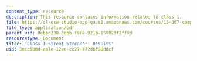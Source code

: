 ```yaml
---
content_type: resource
description: This resource contains information related to class 1.
file: https://ol-ocw-studio-app-qa.s3.amazonaws.com/courses/15-067-competitive-decision-making-and-negotiation-spring-2011/3ecc5b0daa7e12eecc27872d8f98ddcf_MIT15_067S11_Cl1_St_Str_RE.pdf
file_type: application/pdf
parent_uid: 0ebbd238-3ebb-f9f8-921b-159023f2ff9d
resourcetype: Document
title: 'Class 1 Street Streaker: Results'
uid: 3ecc5b0d-aa7e-12ee-cc27-872d8f98ddcf
---
```

